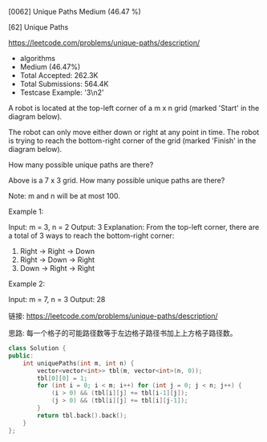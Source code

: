[0062] Unique Paths                                                 Medium (46.47 %)

<!--front-->	
[62] Unique Paths  

https://leetcode.com/problems/unique-paths/description/

* algorithms
* Medium (46.47%)
* Total Accepted:    262.3K
* Total Submissions: 564.4K
* Testcase Example:  '3\n2'

A robot is located at the top-left corner of a m x n grid (marked 'Start' in the diagram below).

The robot can only move either down or right at any point in time. The robot is trying to reach the bottom-right corner of the grid (marked 'Finish' in the diagram below).

How many possible unique paths are there?


Above is a 7 x 3 grid. How many possible unique paths are there?

Note: m and n will be at most 100.

Example 1:


Input: m = 3, n = 2
Output: 3
Explanation:
From the top-left corner, there are a total of 3 ways to reach the bottom-right corner:
1. Right -> Right -> Down
2. Right -> Down -> Right
3. Down -> Right -> Right


Example 2:


Input: m = 7, n = 3
Output: 28







<!--back-->

链接: https://leetcode.com/problems/unique-paths/description/

思路: 每一个格子的可能路径数等于左边格子路径书加上上方格子路径数。

```cpp
class Solution {
public:
    int uniquePaths(int m, int n) {
        vector<vector<int>> tbl(m, vector<int>(n, 0));
        tbl[0][0] = 1;
        for (int i = 0; i < m; i++) for (int j = 0; j < n; j++) {
            (i > 0) && (tbl[i][j] += tbl[i-1][j]);
            (j > 0) && (tbl[i][j] += tbl[i][j-1]);
        }
        return tbl.back().back();
    }
};
```



